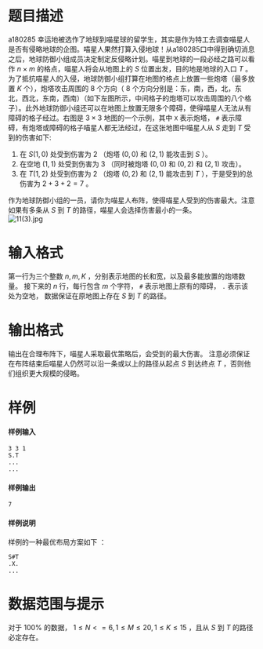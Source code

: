 
# 题目描述

a180285 幸运地被选作了地球到喵星球的留学生，其实是作为特工去调查喵星人是否有侵略地球的企图。喵星人果然打算入侵地球！从a180285口中得到确切消息之后，地球防御小组成员决定制定反侵略计划。喵星到地球的一段必经之路可以看作 $n \times m$ 的格点，喵星人将会从地图上的 $S$ 位置出发，目的地是地球的入口 $T$ 。为了抵抗喵星人的入侵，地球防御小组打算在地图的格点上放置一些炮塔（最多放置 $K$ 个），炮塔攻击周围的 $8$ 个方向（ $8$ 个方向分别是：东，南，西，北，东北，西北，东南，西南）（如下左图所示，中间格子的炮塔可以攻击周围的八个格子）。此外地球防御小组还可以在地图上放置无限多个障碍，使得喵星人无法从有障碍的格子经过。右图是 $3 \times 3$ 地图的一个示例，其中 ```X``` 表示炮塔， ```#``` 表示障碍，有炮塔或障碍的格子喵星人都无法经过，在这张地图中喵星人从 $S$ 走到 $T$ 受到的伤害如下:

1. 在 $S(1,0)$ 处受到伤害为 $2$ （炮塔 $(0,0)$ 和 $(2,1)$ 能攻击到 $S$ ）。   
2. 在空地 $(1,1)$ 处受到伤害为 $3$ （同时被炮塔 $(0,0)$ 和 $(0,2)$ 和 $(2,1)$ 攻击）。   
3. 在 $T(1,2)$ 处受到伤害为 $2$ （炮塔 $(0,2)$ 和 $(2,1)$ 能攻击到 $T$ ），于是受到的总伤害为 $2+3+2=7$ 。     

作为地球防御小组的一员，请你为喵星人布阵，使得喵星人受到的伤害最大。注意如果有多条从 $S$ 到 $T$ 的路径，喵星人会选择伤害最小的一条。  
![11(3).jpg](https://i.loli.net/2018/03/25/5ab67cd961525.jpg)

# 输入格式

第一行为三个整数 $n , m , K$ ，分别表示地图的长和宽，以及最多能放置的炮塔数量。 
接下来的 $n$ 行，每行包含 $m$ 个字符， ```#``` 表示地图上原有的障碍， ```.``` 表示该处为空地，
数据保证在原地图上存在 $S$ 到 $T$ 的路径。

# 输出格式

输出在合理布阵下，喵星人采取最优策略后，会受到的最大伤害。 
注意必须保证在布阵结束后喵星人仍然可以沿一条或以上的路径从起点 $S$ 到达终点 $T$ ，否则他们组织更大规模的侵略。 

# 样例

#### 样例输入
```plain
3 3 1
S.T
...
...
```

#### 样例输出
```plain
7
```

#### 样例说明
样例的一种最优布局方案如下 ：
```plain
S#T
.X.
...
```

# 数据范围与提示

对于 $100\%$ 的数据， $1 \le N<=6 , 1 \le M \le 20 , 1 \le K \le 15$ ，且从 $S$ 到 $T$ 的路径必定存在。


